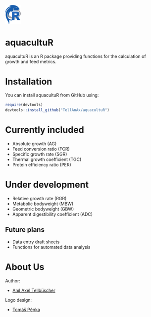 
<!-- README.md is generated from README.Rmd. Please edit that file -->

<img src="vignettes/logo_aquacultuR.png" width="10%" />

# aquacultuR

aquacultuR is an R package providing functions for the calculation of
growth and feed metrics.

# Installation

You can install aquacultuR from GitHub using:

``` r
require(devtools)
devtools::install_github("TellAnAx/aquacultuR")
```

# Currently included

- Absolute growth (AG)
- Feed conversion ratio (FCR)
- Specific growth rate (SGR)
- Thermal growth coefficient (TGC)
- Protein efficiency ratio (PER)

# Under development

- Relative growth rate (RGR)
- Metabolic bodyweight (MBW)
- Geometric bodyweight (GBW)
- Apparent digestibility coefficient (ADC)

## Future plans

- Data entry draft sheets
- Functions for automated data analysis

# About Us

Author:

- [Anıl Axel Tellbüscher](https://anil.tellbuescher.online)

Logo design:

- [Tomáš Pěnka](https://www.linkedin.com/in/tomáš-pěnka-a25866287/)
